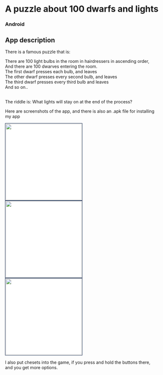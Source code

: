 # A puzzle about 100 dwarfs and lights

### Android

## App description

There is a famous puzzle that is:

There are 100 light bulbs in the room in hairdressers in ascending order,
And there are 100 dwarves entering the room.<br>
The first dwarf presses each bulb, and leaves<br>
The other dwarf presses every second bulb, and leaves<br>
The third dwarf presses every third bulb and leaves<br>
And so on..<br><br>

The riddle is: What lights will stay on at the end of the process?<br>

Here are screenshots of the app, and there is also an .apk file for installing my app<br>
<div>
 <img src="https://profile.fcdn.co.il/images/0__05adde869416fc.jpg" width="250" style="padding:1px;border:1px solid #021a40;background-color:#FFF;"> <img src="https://profile.fcdn.co.il/images/0__05adde90ebb650.jpg" width="250" style="padding:1px;border:1px solid #021a40;background-color:#FFF;"> <img src="https://profile.fcdn.co.il/images/0__05adde91a5547a.jpg" width="250" style="padding:1px;border:1px solid #021a40;background-color:#FFF;">
</div>

I also put chesets into the game, if you press and hold the buttons there, and you get more options.
